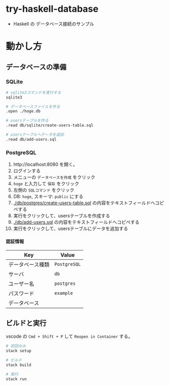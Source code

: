 # try-haskell-database

- Haskell の データベース接続のサンプル


# 動かし方
## データベースの準備

### SQLite

```bash
# sqlite3コマンドを実行する
sqlite3

# データベースファイルを作る
.open ./hoge.db

# usersテーブルを作る
.read db/sqlite/create-users-table.sql

# usersテーブルへデータを追加
.read db/add-users.sql
```

### PostgreSQL

1. http://localhost:8080 を開く。
2. ログインする
3. メニューの `データベースを作成` をクリック
4. `hoge` と入力して `保存` をクリック
5. 左側の `SQLコマンド` をクリック
6. DB: `hoge`, スキーマ: `public` にする
7. [./db/postgres/create-users-table.sql](./db/postgres/create-users-table.sql) の内容をテキストフィールドへコピペする
8. 実行をクリックして、usersテーブルを作成する
9. [./db/add-users.sql](./db/add-users.sql) の内容をテキストフィールドへコピペする
10. 実行をクリックして、usersテーブルにデータを追加する


#### 認証情報
| Key | Value |
| ---- | ---- |
| データベース種類 | `PostgreSQL` |
| サーバ | `db` |
| ユーザー名 | `postgres` |
| パスワード | `example` |
| データベース | |

## ビルドと実行
vscode の `Cmd + Shift + P` して `Reopen in Container` する。

```bash
# 初回のみ
stack setup

# ビルド
stack build

# 実行
stack run
```

